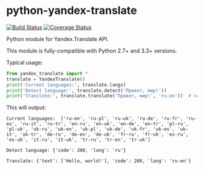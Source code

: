 python-yandex-translate
=======================

[![Build Status](https://travis-ci.org/vdmitrij/python-yandex-translate.png?branch=master)](https://travis-ci.org/vdmitrij/python-yandex-translate) [![Coverage Status](https://coveralls.io/repos/vdmitrij/python-yandex-translate/badge.png?branch=master)](https://coveralls.io/r/vdmitrij/python-yandex-translate)

Python module for Yandex.Translate API.

This module is fully-compatible with Python 2.7+ and 3.3+ versions.

Typical usage:

```python
from yandex_translate import *
translate = YandexTranslate()
print('Current languages:', translate.langs)
print('Detect language:', translate.detect('Привет, мир!'))
print('Translate:', translate.translate('Привет, мир!', 'ru-en'))  # or just 'en'
```

This will output:

```
Current languages:  ['ru-en', 'ru-pl', 'ru-uk', 'ru-de', 'ru-fr', 'ru-es', 'ru-it', 'ru-tr', 'en-ru', 'en-uk', 'en-de', 'en-tr', 'pl-ru', 'pl-uk', 'uk-ru', 'uk-en', 'uk-pl', 'uk-de', 'uk-fr', 'uk-es', 'uk-it', 'uk-tr', 'de-ru', 'de-en', 'de-uk', 'fr-ru', 'fr-uk', 'es-ru', 'es-uk', 'it-ru', 'it-uk', 'tr-ru', 'tr-en', 'tr-uk']

Detect language: {'code': 200, 'lang': 'ru'}

Translate: {'text': ['Hello, world!'], 'code': 200, 'lang': 'ru-en'}
```